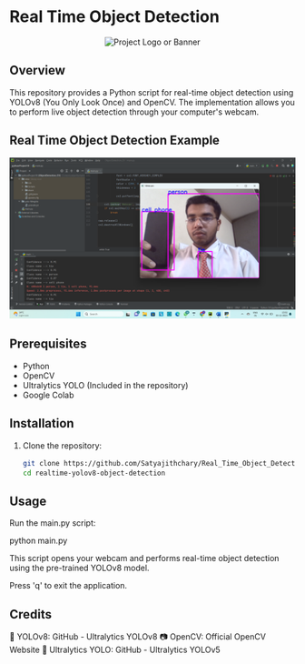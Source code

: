 # Real Time Object Detection

<p align="center">
  <img src="https://github.com/Satyajithchary/Real_Time_Object_Detection/assets/105963219/5e9e5a57-5446-4b19-94f8-9cc3d8665a33" alt="Project Logo or Banner">
</p>


## Overview

This repository provides a Python script for real-time object detection using YOLOv8 (You Only Look Once) and OpenCV. The implementation allows you to perform live object detection through your computer's webcam.

## Real Time Object Detection Example

<p align="center">
  <img src="https://github.com/Satyajithchary/Real_Time_Object_Detection/blob/main/Output/Screenshot%202023-11-03%20150248.png" alt="Real Time Object Detection Example">
  </p>

## Prerequisites

- Python
- OpenCV
- Ultralytics YOLO (Included in the repository)
- Google Colab

## Installation

1. Clone the repository:

   ```bash
   git clone https://github.com/Satyajithchary/Real_Time_Object_Detection.git
   cd realtime-yolov8-object-detection

## Usage

Run the main.py script:

python main.py

This script opens your webcam and performs real-time object detection using the pre-trained YOLOv8 model.

Press 'q' to exit the application.

## Credits

🌟 YOLOv8: GitHub - Ultralytics YOLOv8
📷 OpenCV: Official OpenCV Website
🚀 Ultralytics YOLO: GitHub - Ultralytics YOLOv5
